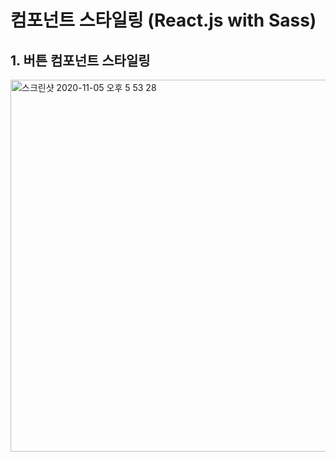 # 컴포넌트 스타일링 (React.js with Sass)
## 1. 버튼 컴포넌트 스타일링 

<img width="595" alt="스크린샷 2020-11-05 오후 5 53 28" src="https://user-images.githubusercontent.com/56185615/98332236-a2ba1800-2041-11eb-802f-714821bf5afd.png">
